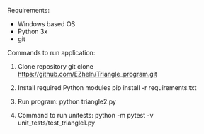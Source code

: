Requirements:
- Windows based OS
- Python 3x
- git

Commands to run application:

1. Clone repository
git clone https://github.com/EZheln/Triangle_program.git

2. Install required Python modules
pip install -r requirements.txt

3. Run program:
python triangle2.py

4. Command to run unitests:
python -m pytest -v unit_tests/test_triangle1.py
